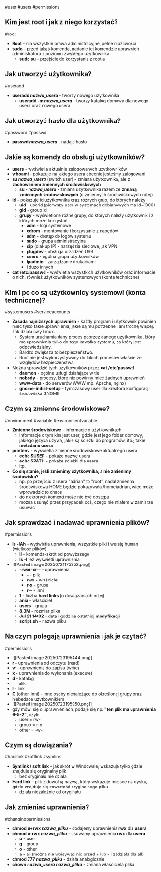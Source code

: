 #user #users #permissions

## Kim jest root i jak z niego korzystać?
#root
- **Root** - ma wszystkie prawa administracyjne, pełne możliwości
- **sudo** - przed jakąś komendą, nadanie tej komendzie uprawnień administratora z poziomu zwykłego użytkownika
	- **sudo su** - przejście do korzystania z root'a

## Jak utworzyć użytkownika?
#useradd
- **useradd *nazwa_usera*** - tworzy nowego użytkownika
	- **useradd -m *nazwa_usera*** - tworzy katalog domowy dla nowego usera oraz nowego usera

## Jak utworzyć hasło dla użytkownika?
#password #passwd
- **passwd *nazwa_usera*** - nadaje hasło

## Jakie są komendy do obsługi użytkowników?
- **users** - wyświetla aktualnie zalogowanych użytkowników
- **whoami** - pokazuje na jakiego usera obecnie jesteśmy zalogowani
- **su *nazwa_usera*** (switch user) - zmiana użytkownika, ale z **zachowaniem zmiennych środowiskowych**
	- **su - *nazwa_usera*** - zmiana użytkownika razem ze **zmianą zmiennych środowiskowych** (o zmiennych środowiskowych niżej)
- **id** - pokazuje id użytkownika oraz różnych grup, do których należy
	- **uid** - userid (pierwszy user w systemach debianowych ma id=1000)
	- **gid** - group id
	- **grupy** - wyświetlone różne grupy, do których należy użytkownik i z których może korzystać
		- **adm** - logi systemowe
		- **cdrom** - montowanie i korzystanie z napędów
		- **adm** - dostęp do logów systemu
		- **sudo** - grupa administracyjna
		- **dip** (dial-up IP) - narzędzia sieciowe, jak VPN
		- **plugdev** - obsługa urządzeń USB
		- **users** - ogólna grupa użytkowników
		- **lpadmin** - zarządzanie drukarkami
		- i dużo innych
- **cat /etc/passwd** - wyświetla wszystkich użytkowników oraz informacje o nich, również użytkowników systemowych (konta techniczne)

## Kim i po co są użytkownicy systemowi (konta techniczne)?
#systemusers #serviceaccounts
- **Zasada najniższych uprawnień** - każdy program i użytkownik powinien mieć tylko takie uprawnienia, jakie są mu potrzebne i ani trochę więcej. Tak działa cały Linux.
	- System uruchamia dany proces poprzez danego użytkownika, który ma uprawnienia tylko do tego kawałka systemu, za który jest odpowiedzialny.
	- Bardzo zwiększa to bezpieczeństwo.
	- Root nie jest wykorzystywany do takich procesów właśnie ze względów bezpieczeństwa.
- Można sprawdzić tych użytkowników przez **cat /etc/passwd**
	- **daemon** - ogólne usługi działające w tle
	- **nobody** - procesy, które nie powinny mieć żadnych uprawnień
	- **www-data** - do serwerów WWW (np. Apache, nginx)
	- **gnome-initial-setup** - tymczasowy user dla kreatora konfiguracji środowiska GNOME

## Czym są zmienne środowiskowe?
#environment #variable #environmentvariable
- **Zmienne środowiskowe** - informacje o użytkownikach
	- informacje o tym kim jest user, gdzie jest jego folder domowy, jakiego języka używa, jakie są ścieżki do programów, itp.; takie **metadane usera**
- **printenv** - wyświetla zmienne środowiskowe aktualnego usera
	- **echo $USER** - pokaże nazwę usera
	- **echo $PATH** - pokaże ścieżki dla usera
	- itp.
- **Co się stanie, jeśli zmienimy użytkownika, a nie zmienimy środowiska?**
	- np. po przejściu z usera "adrian" to "root", nadal zmienna środowiskowa HOME będzie pokazywała /home/adrian, więc może wprowadzić to chaos
	- do niektórych komend może nie być dostępu
	- można usunąć przez przypadek coś, czego nie miałem w zamiarze usuwać

## Jak sprawdzać i nadawać uprawnienia plików?
#permissions 
- **ls -lAh** - wyświetla uprawnienia, wszystkie pliki i wersję human (wielkość plików)
	- **ll** - komenda-skrót od powyższego
	- **ls -l** też wyświetli uprawnienia
- ![[Pasted image 20250721175952.png]]
	- **-rwxr-xr--** - uprawnienia
		- **-** - plik
		- **rwx** - właściciel
		- **r-x** - grupa
		- **r--** - inni
	- **1** - liczba **hard links** (o dowiązaniach niżej)
	- **ania** - właściciel
	- **users** - grupa
	- **8.3M** - rozmiar pliku
	- **Jul 21 14:02** - data i godzina ostatniej **modyfikacji**
	- **script.sh** - nazwa pliku

## Na czym polegają uprawnienia i jak je czytać?
#permissions 
- ![[Pasted image 20250723195444.png]]
- **r** - uprawnienia od odczytu (read)
- **w** - uprawnienia do zapisu (write)
- **x** - uprawnienia do wykonania (execute)
- **d** - katalog
- **-** - plik
- **l** - link
- **O** (other, inni) - inne osoby nienależące do określonej grupy oraz niebędące użytkownikiem
- ![[Pasted image 20250723195950.png]]
- gdy mówi się o uprawnieniach, podaje się np. **"ten plik ma uprawnienia 6-5-2"**, czyli:
	- user = rw-
	- group = r-x
	- other = -w-

## Czym są dowiązania?
#hardlink #softlink #symlink
- **Symlink / soft link** - jak skrót w Windowsie; wskazuje tylko gdzie znajduje się oryginalny plik
	- bez oryginału nie działa
- **Hard link** - plik z dowolną nazwą, który wskazuje miejsce na dysku, gdzie znajduje się zawartość oryginalnego pliku
	- działa niezależnie od oryginału

## Jak zmieniać uprawnienia?
#changingpermissions
- **chmod u+rwx *nazwa_pliku*** - dodajemy uprawnienia **rwx** dla **usera**
- **chmod u-rwx *nazwa_pliku*** - usuwamy uprawnienia **rwx** dla **usera**
	- **u** - user
	- **g** - group
	- **o** - other
	- **a** - all (można nie wpisywać nic przed + lub - i zadziała dla all)
- **chmod 777 *nazwa_pliku*** - działa analogicznie
- **chown *nazwa_usera* *nazwa_pliku*** - zmiana właściciela pliku